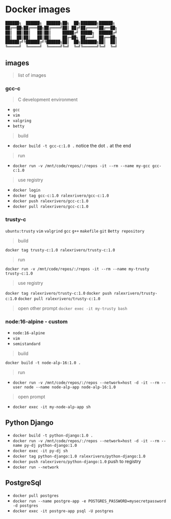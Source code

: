 
# Docker images

```Dockerfile
██████╗  ██████╗  ██████╗██╗  ██╗███████╗██████╗
██╔══██╗██╔═══██╗██╔════╝██║ ██╔╝██╔════╝██╔══██╗
██║  ██║██║   ██║██║     █████╔╝ █████╗  ██████╔╝
██║  ██║██║   ██║██║     ██╔═██╗ ██╔══╝  ██╔══██╗
██████╔╝╚██████╔╝╚██████╗██║  ██╗███████╗██║  ██║
╚═════╝  ╚═════╝  ╚═════╝╚═╝  ╚═╝╚══════╝╚═╝  ╚═╝
```

## images

> list of images

### gcc-c

> C development environment

- `gcc`
- `vim`
- `valgring`
- `betty`

> build

- `docker build -t gcc-c:1.0 .` notice the dot `.` at the end

> run

- `docker run -v /mnt/code/repos/:/repos -it --rm --name my-gcc gcc-c:1.0`

> use registry

- `docker login`
- `docker tag gcc-c:1.0 ralexrivero/gcc-c:1.0`
- `docker push ralexrivero/gcc-c:1.0`
- `docker pull ralexrivero/gcc-c:1.0`

### trusty-c

`ubuntu:trusty`
`vim`
`valgrind`
`gcc`
`g++`
`makefile`
`git`
`Betty repository`

> build

`docker tag trusty-c:1.0 ralexrivero/trusty-c:1.0`

> run

`docker run -v /mnt/code/repos/:/repos -it --rm --name my-trusty trusty-c:1.0`

> use registry

`docker tag ralexrivero/trusty-c:1.0`
`docker push ralexrivero/trusty-c:1.0`
`docker pull ralexrivero/trusty-c:1.0`

> open other prompt
`docker exec -it my-trusty bash`

### node:16-alpine - custom

- `node:16-alpine`
- `vim`
- `semistandard`

> build

`docker build -t node-alp-16:1.0 .`

> run

- `docker run -v /mnt/code/repos/:/repos --network=host -d -it --rm --user node --name node-alp-app node-alp-16:1.0`

> open prompt

- `docker exec -it my-node-alp-app sh`

## Python Django

- `docker build -t python-django:1.0 .`
- `docker run -v /mnt/code/repos/:/repos --network=host -d -it --rm --name py-dj python-django:1.0`
- `docker exec -it py-dj sh`
- `docker tag python-django:1.0 ralexrivero/python-django:1.0`
- `docker push ralexrivero/python-django:1.0` push to registry
- `docker run --network`

## PostgreSql

- `docker pull postgres`
- `docker run --name postgre-app -e POSTGRES_PASSWORD=mysecretpassword -d postgres`
- `docker exec -it postgre-app psql -U postgres`
